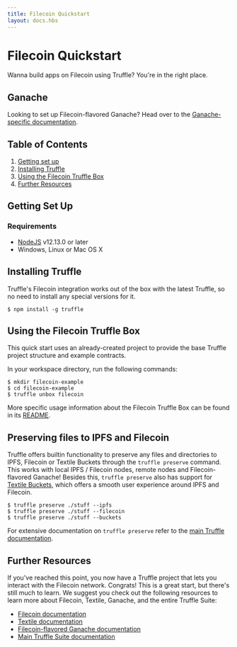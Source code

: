 ```yaml
---
title: Filecoin Quickstart
layout: docs.hbs
---
```


# Filecoin Quickstart

Wanna build apps on Filecoin using Truffle? You're in the right place.

## Ganache

Looking to set up Filecoin-flavored Ganache? Head over to the [Ganache-specific documentation](../ganache).

## Table of Contents

1. [Getting set up](#getting-set-up)
1. [Installing Truffle](#installing-truffle)
1. [Using the Filecoin Truffle Box](#using-the-filecoin-truffle-box)
1. [Further Resources](#further-resources)

## Getting Set Up

### Requirements

* [NodeJS](https://nodejs.org/) v12.13.0 or later
* Windows, Linux or Mac OS X

## Installing Truffle

Truffle's Filecoin integration works out of the box with the latest Truffle, so no need to install any special versions for it.

    $ npm install -g truffle

## Using the Filecoin Truffle Box

This quick start uses an already-created project to provide the base Truffle project structure and example contracts.

In your workspace directory, run the following commands:

    $ mkdir filecoin-example
    $ cd filecoin-example
    $ truffle unbox filecoin

More specific usage information about the Filecoin Truffle Box can be found in its [README](https://github.com/truffle-box/filecoin-box).

## Preserving files to IPFS and Filecoin

Truffle offers builtin functionality to preserve any files and directories to IPFS, Filecoin or Textile Buckets through the `truffle preserve` command. This works with local IPFS / Filecoin nodes, remote nodes and Filecoin-flavored Ganache! Besides this, `truffle preserve` also has support for [Textile Buckets](https://docs.textile.io/buckets/), which offers a smooth user experience around IPFS and Filecoin.

```shell
$ truffle preserve ./stuff --ipfs
$ truffle preserve ./stuff --filecoin
$ truffle preserve ./stuff --buckets
```

For extensive documentation on `truffle preserve` refer to the [main Truffle documentation](/docs/truffle/getting-started/preserving-files-and-content-to-storage-platforms).

## Further Resources

If you've reached this point, you now have a Truffle project that lets you interact with the Filecoin network. Congrats! This is a great start, but there's still much to learn. We suggest you check out the following resources to learn more about Filecoin, Textile, Ganache, and the entire Truffle Suite:

* [Filecoin documentation](https://docs.filecoin.io/)
* [Textile documentation](https://docs.textile.io/)
* [Filecoin-flavored Ganache documentation](../ganache)
* [Main Truffle Suite documentation](/docs)

